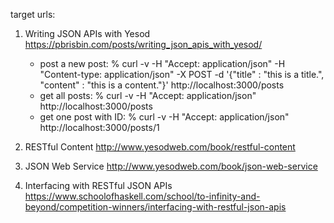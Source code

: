 target urls:
1. Writing JSON APIs with Yesod
   https://pbrisbin.com/posts/writing_json_apis_with_yesod/

   - post a new post:
   % curl -v -H "Accept: application/json" -H "Content-type: application/json" -X POST -d '{"title" : "this is a title.", "content" : "this is a content."}' http://localhost:3000/posts
   - get all posts:
   % curl -v -H "Accept: application/json" http://localhost:3000/posts
   - get one post with ID:
   % curl -v -H "Accept: application/json" http://localhost:3000/posts/1


2. RESTful Content
   http://www.yesodweb.com/book/restful-content
3. JSON Web Service
   http://www.yesodweb.com/book/json-web-service
4. Interfacing with RESTful JSON APIs
   https://www.schoolofhaskell.com/school/to-infinity-and-beyond/competition-winners/interfacing-with-restful-json-apis

